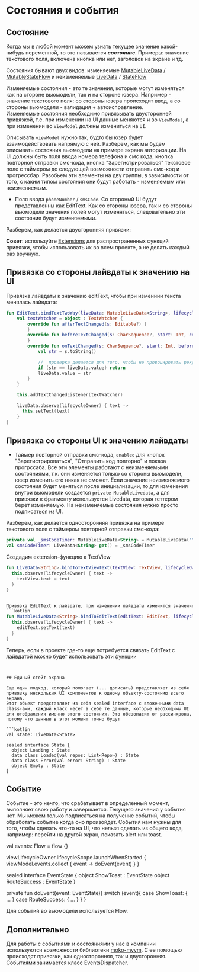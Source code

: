 # Состояния и события

## Состояние

Когда мы в любой момент можем узнать текущее значение какой-нибудь переменной, то это называется ***состояние***. 
Примеры: значение текстового поля, включена кнопка или нет, заголовок на экране и тд.

Состояния бывают двух видов: изменяемые [MutableLiveData](https://developer.android.com/reference/android/arch/lifecycle/MutableLiveData) / [MutableStateFlow](https://kotlin.github.io/kotlinx.coroutines/kotlinx-coroutines-core/kotlinx.coroutines.flow/-mutable-state-flow/index.html) и неизменяемые [LiveData](https://developer.android.com/reference/android/arch/lifecycle/LiveData) / [StateFlow](https://developer.android.com/kotlin/flow/stateflow-and-sharedflow)

Изменяемые состояния - это те значения, которые могут изменяться как на стороне вьюмодели, так и на стороне юзера. Например - значение текстового поля: со стороны юзера происходит ввод, а со стороны вьюмодели - валидация + автоисправление.  
Изменяемые состояния необходимо привязывать двусторонней привязкой, т.е. при изменении на UI данные меняются и во `ViewModel`, а при изменении во `ViewModel` должны измениться на `UI`.

Описывать `viewModel` нужно так, будто бы юзер будет взаимодействовать напрямую с ней. Разберем, как мы будем описывать состояния вьюмодели на примере экрана авторизации.
На UI должны быть поля ввода номера телефона и смс кода, кнопка повторной отправки смс-кода, кнопка "Зарегистрироваться" текстовое поле с таймером до следующей возможности отправить смс-код и прогрессбар. Разобьем эти элементы на дву группы, в зависимости от того, с каким типом состояния они будут работать - изменяемым или неизменяемым.

- Поля ввода `phoneNumber` / `smsCode`. Со стороный UI будут представленны как EditText. Как со стороны юзера, так и со стороны вьюмодели значения полей могут изменяться, следовательно эти состояния будут изменяемыми.

Разберем, как делается двусторонняя привязки:  

**Совет**: используйте [Extensions](https://kotlinlang.org/docs/extensions.html) для распространенных функций привязки, чтобы использовать их во всем проекте, а не делать каждый раз вручную.
## Привязка со стороны лайвдаты к значению на UI
Привязка лайвдаты к значению editText, чтобы при изменнии текста менялась лайвдата:
  ```kotlin
  fun EditText.bindTextTwoWay(liveData: MutableLiveData<String>, lifecycleOwner: LifecycleOwner){
      val textWatcher = object : TextWatcher {
          override fun afterTextChanged(s: Editable?) {
          }
          override fun beforeTextChanged(s: CharSequence?, start: Int, count: Int, after: Int) {
          }
          override fun onTextChanged(s: CharSequence?, start: Int, before: Int, count: Int) {
              val str = s.toString()

              //  проверка делается для того, чтобы не провоцировать рекурсию при изменении значения лайвдаты на точно такое же 
              if (str == liveData.value) return
              liveData.value = str
          }
      }
  
      this.addTextChangedListener(textWatcher)

      liveData.observe(lifecycleOwner) { text ->
        this.setText(text)
      }
  }
  ```

## Привязка со стороны UI к значению лайвдаты

- Таймер повторной отправки смс-кода, `enabled` для кнопок "Зарегистрироваться", "Отправить код повторно" и показа прогрссаба. Все эти элементы работают с неизменяемыми состояниями, т.к. они изменяется только со стороны вьюмодели, юзер изменить его никак не сможет. Если значение неизменяемого состояния будет меняться после инициализации, то для изменения внутри вьюмодели создается `private MutableLivedata`, а для привязки к фрагменту используется Livedata, которая геттером берет изменяемую. На неизменяемые состояния нужно просто подписаться из UI.  

Разберем, как делается односторонняя привязка на примере текстового поля с таймером повторной отправки смс-кода: 

  ```kotlin
  private val _smsCodeTimer: MutableLiveData<String> = MutableLiveData("")
  val smsCodeTimer: LiveData<String> get() = _smsCodeTimer
  ```
  Создадим extension-функцию к TextView
  ```kotlin
  fun LiveData<String>.bindToTextViewText(textView: TextView, lifecycleOwner: LifecycleOwner) {
    this.observe(lifecycleOwner) { text ->
      textView.text = text
    }
  }


  Привязка EditText к лайвдате, при изменении лайвдаты изменится значение EditText
  ```kotlin
  fun MutableLiveData<String>.bindToEditText(editText: EditText, lifecycleOwner: LifecycleOwner) {
    this.observe(lifecycleOwner) { text ->
      editText.setText(text)
    }
  }
  ```

  Теперь, если в проекте где-то еще потребуется связать EditText c лайвдатой можно будет использовать эти функции

  ```
  

## Единый стейт экрана 

Еще один подход, который помогает (... дописать) представляет из себя привязку нескольких UI компонентов к одному объекту-состоянию всего экрана.
Этот объект представляет из себя sealed interface с вложенными data class-ами, каждый класс несет в себе те данные, которые необходимы UI для отображения именно этого состояния. Это обезопасит от рассинхрона, потому что данные в этот момент точно будут

```kotlin
val state: LiveData<State>
      
sealed interface State {
    object Loading : State
    data class Loaded(val repos: List<Repo>) : State
    data class Error(val error: String) : State
    object Empty : State
}
```

## Событие

Событие - это нечто, что срабатывает в определенный момент, выполняет свою работу и завершается. Текущего значения у события нет. Мы можем только подписаться на получение событий, чтобы обработать событие когда оно произойдет.
События нам нужны для того, чтобы сделать что-то на UI, что нельзя сделать из общего кода, например: перейти на другой экран, показать alert или toast.

 val events: Flow<EventState> = flow {}

viewLifecycleOwner.lifecycleScope.launchWhenStarted {
    viewModel.events.collect { event ->
        doEvent(event)
    }
}


sealed interface EventState {
  object ShowToast : EventState
  object RouteSuccess : EventState
}


private fun doEvent(event: EventState){
  switch (event){
    case ShowToast: {
      ...
    }
    case RouteSuccess: {
      ...
    }
  }
}

Для событий во вьюмодели используется Flow.

## Дополнительно
Для работы с событиями и состояниями у нас в компании используются возможности библиотеки [moko-mvvm](https://github.com/icerockdev/moko-mvvm). С ее помощью происходят привязки, как односторонняя, так и двусторонняя. Событиями занимается класс EventsDispatcher.
